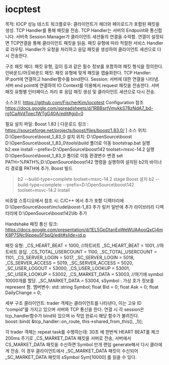 # iocptest
목적: IOCP 성능 테스트
워크플로우:
클라이언트가 헤더와 페이로드가 포함된 패킷을 생성.
TCP Handler를 통해 패킷을 전송.
TCP Handler는 서버의 Endpoint와 통신합니다.
서버측 Session Manager가 클라이언트 세션들의 연결을 수락함.
연결이 설정되면 TCP연결을 통해 클라이언트 패킷을 읽음.
패킷 유형에 따라 적절한 서비스 Handler로 라우팅.
Handler가 요청을 처리하고 응답 패킷을 생성하여 클라이언트 세션으로 다시 전송한다.

구조
패킷 헤더: 패킷 유형, 길이 등과 같은 필수 정보를 포함하여 패킷 형식을 정의한다.
인바운드/아웃바운드 패킷: 패킷 유형에 맞게 패킷을 캡슐화한다.
TCP Handler: IP:port에 연결하고 handler함수를 bind한다.
Session: 서버에 대한 연결을 나타냄. 서버 end point에 연결하여 IO Context를 이용해서 request 패킷을 전송한다.
서버 패킷 유형별 인터페이스 저리 후 응답 패킷 생성 및 클라이언트 세션으로 다시 전송.

소스코드
https://github.com/FischerKim/iocptest
Configuration 참조
https://docs.google.com/spreadsheets/d/1RBBsrtVmykkS78zNdA7_bd-rg1CaAVdTqec1WTgG40A/edit#gid=0

필요 설치 파일: Boost 1.83
[ 다운로드 링크 : https://sourceforge.net/projects/boost/files/boost/1.83.0/ ]
소스 위치: D:\OpenSource\boost_1_83_0
설치 위치: D:\OpenSource\boost
D:\OpenSource\boost_1_83_0\tools\build 폴더로 이동
bootstrap.bat 실행
b2.exe install --prefix=D:\OpenSource\boost142 toolset=msvc-14.2 실행
D:\OpenSource\boost_1_83_0 폴더로 이동
환경변수 변경
set PATH=%PATH%;D:\OpenSource\boost142 명령을 실행하여 설치된 b2의 바이너리 경로를 PATH에 추가.
Boost 빌드
> b2 --build-type=complete toolset=msvc-14.2 stage
Boost 설치
> b2 --build-type=complete --prefix=D:\OpenSource\boost142 toolset=msvc-14.2 install

비쥬얼 스튜디오에서 참조 시:
C/C++ 에서 추가 포함 디렉터리에 D:\OpenSource\boost\include\boost-1_83 추가
링커 일반에 추가 라이브러리 디렉터리에 D:\OpenSource\boost142\lib 추가


Handshake
패킷 통신 링크: https://docs.google.com/presentation/d/1EL5GpDtanEqWeWUAAooQxCj4mK8P7SNc9ippeu5FbpQ/edit#slide=id.p

패킷 유형:
_CS_HEART_BEAT = 1000,		//하트비트
_SC_HEART_BEAT = 1001,		//하트비트 응답.
_CS_TOTAL_USERCOUNT = 1100,
_SC_TOTAL_USERCOUNT = 1101,
_CS_SERVER_LOGIN = 5017,
_SC_SERVER_LOGIN = 5018,
_CS_SERVER_ACCESS = 5019,
_SC_SERVER_ACCESS = 5020,
_SC_USER_LOGOUT = 53000,
_CS_USER_LOOKUP = 53001,
_SC_USER_LOOKUP = 53002,
_CS_MARKET_DATA = 53003, //여기에 symbol 10000개를 할당.
_SC_MARKET_DATA = 53004,
sSymbol : 가상 호가 정보를 represent 함. 멤버변수:
	std::string Symbol;
	float Bid = 0;
	float Ask = 0;
	float DailyChange = 0;

세부 구조
클라이언트: trader 객체는 클라이언트를 나타낸다, 이는 고유 ID “compid”를 가지고 있으며 서버와 TCP 통신을 한다.
연결 시 각 session은 tcp_handler함수가 bind되 있으며 io 작업 완료시 해당 함수가 불려진다.
boost::bind(
		&tcp_handler::on_route,
		this->shared_from_this(),
	_1));

각 trader 객체는 repeat task를 수행하는데:
30초 에 한번씩 HEART BEAT를 체크
200ms 주기로 _CS_MARKET_DATA 패킷을 서버로 전송,
서버에서 CS_MARKET_DATA 패킷을 수신하면 Symbol 만개 랜덤 generate해서 다시 클라에게 전송.
이 경우 클라이언트에서 _SC_MARKET_DATA 패킷이 수신되어_SC_MARKET_DATA 패킷의 sSymbol Sym[10000] 를 읽을 수 있다.
